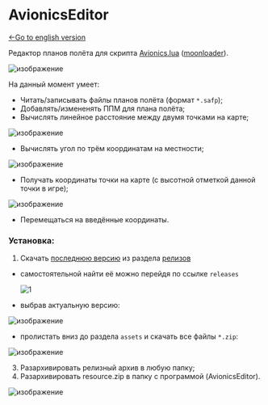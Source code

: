 ﻿# AvionicsEditor 

[<-Go to english version](https://github.com/d7KrEoL/AvionicsEditor/README.md)

Редактор планов полёта для скрипта [Avionics.lua](https://github.com/d7KrEoL/avionics) ([moonloader](https://www.blast.hk/threads/13305/)).

![изображение](https://github.com/d7KrEoL/AvionicsEditor/assets/74565655/581ac520-3399-4422-b54d-3858b3bb4d71)

На данный момент умеет:
- Читать/записывать файлы планов полёта (формат `*.safp`);
- Добавлять/измененять ППМ для плана полёта;
- Вычислять линейное расстояние между двумя точками на карте;

![изображение](https://github.com/d7KrEoL/AvionicsEditor/assets/74565655/18aaa28a-92fb-471f-8ccf-d30c9b2a1484)

- Вычислять угол по трём координатам на местности;

![изображение](https://github.com/d7KrEoL/AvionicsEditor/assets/74565655/ebf0eb5a-3f03-484d-b4b5-13e3b845c627)

- Получать координаты точки на карте (с высотной отметкой данной точки в игре);

![изображение](https://github.com/d7KrEoL/AvionicsEditor/assets/74565655/8e2302e5-12d7-4fb1-87c9-70e6221aecab)

- Перемещаться на введённые координаты.

### Установка:

1. Скачать [последнюю версию](https://github.com/d7KrEoL/AvionicsEditor/releases/tag/Demo.01.04.2024) из раздела [релизов](https://github.com/d7KrEoL/AvionicsEditor/releases)

  - самостоятельной найти её можно перейдя по ссылке ````releases````
 
    ![1](https://github.com/d7KrEoL/AvionicsEditor/assets/74565655/492049b0-1846-45fe-bbad-ac64bf4bede2)
 
  - выбрав актуальную версию:
 
   ![изображение](https://github.com/d7KrEoL/AvionicsEditor/assets/74565655/3bdeb56c-c802-4723-847a-f3979354c51b)
 
  - пролистать вниз до раздела ````assets```` и скачать все файлы `*.zip`:
 
   ![изображение](https://github.com/d7KrEoL/AvionicsEditor/assets/74565655/2af61c2c-4505-4f0c-b939-9f20fc0719aa)



3. Разархивировать релизный архив в любую папку;
4. Разархивировать resource.zip в папку с программой (AvionicsEditor).
 
![изображение](https://github.com/d7KrEoL/AvionicsEditor/assets/74565655/28af88ef-b48f-459d-b3d7-a31387dfc59a)
